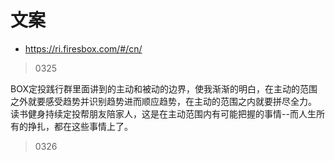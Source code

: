 # 文案

- https://ri.firesbox.com/#/cn/

> 0325

BOX定投践行群里面讲到的主动和被动的边界，使我渐渐的明白，在主动的范围之外就要感受趋势并识别趋势进而顺应趋势，在主动的范围之内就要拼尽全力。
读书健身持续定投帮朋友陪家人，这是在主动范围内有可能把握的事情--而人生所有的挣扎，都在这些事情上了。

> 0326